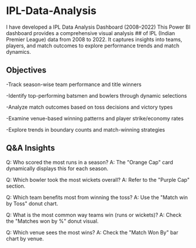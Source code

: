 # IPL-Data-Analysis
I have developed a IPL Data Analysis Dashboard (2008–2022) This Power BI dashboard provides a comprehensive visual analysis ##  of IPL (Indian Premier League) data from 2008 to 2022. It captures insights into teams, players, and match outcomes to explore performance trends and match dynamics.

## Objectives

-Track season-wise team performance and title winners

-Identify top-performing batsmen and bowlers through dynamic selections

-Analyze match outcomes based on toss decisions and victory types

-Examine venue-based winning patterns and player strike/economy rates

-Explore trends in boundary counts and match-winning strategies

## Q&A Insights
Q: Who scored the most runs in a season?
A: The "Orange Cap" card dynamically displays this for each season.

Q: Which bowler took the most wickets overall?
A: Refer to the "Purple Cap" section.

Q: Which team benefits most from winning the toss?
A: Use the "Match win by Toss" donut chart.

Q: What is the most common way teams win (runs or wickets)?
A: Check the "Matches won by %" donut visual.

Q: Which venue sees the most wins?
A: Check the "Match Won By" bar chart by venue.


